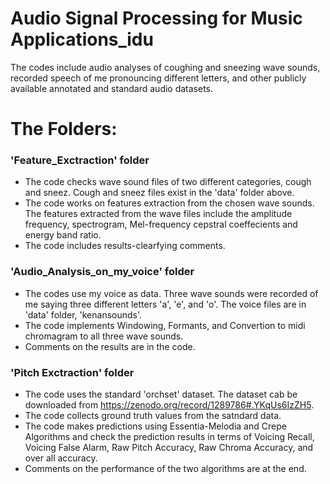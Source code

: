 # Audio Signal Processing for Music Applications_idu
The codes include audio analyses of coughing and sneezing wave sounds, recorded speech of me pronouncing different letters, and other publicly available annotated and standard audio datasets.

# The Folders:
### 'Feature_Exctraction' folder
* The code checks wave sound files of two different categories, cough and sneez. Cough and sneez files exist in the 'data' folder above.
* The code works on features extraction from the chosen wave sounds. The features extracted from the wave files include the amplitude frequency, spectrogram, Mel-frequency cepstral coeffecients and energy band ratio.
* The code includes results-clearfying comments.

### 'Audio_Analysis_on_my_voice' folder
* The codes use my voice as data. Three wave sounds were recorded of me saying three different letters 'a', 'e', and 'o'. The voice files are in 'data' folder, 'kenansounds'.
* The code implements Windowing, Formants, and Convertion to midi chromagram to all three wave sounds. 
* Comments on the results are in the code.

### 'Pitch Exctraction' folder
* The code uses the standard 'orchset' dataset. The dataset cab be downloaded from https://zenodo.org/record/1289786#.YKqUs6IzZH5.
* The code collects ground truth values from the satndard data.
* The code makes predictions using Essentia-Melodia and Crepe Algorithms and check the prediction results in terms of Voicing Recall, Voicing False Alarm, Raw Pitch Accuracy, Raw Chroma Accuracy, and over all accuracy.
*   Comments on the performance of the two algorithms are at the end.

